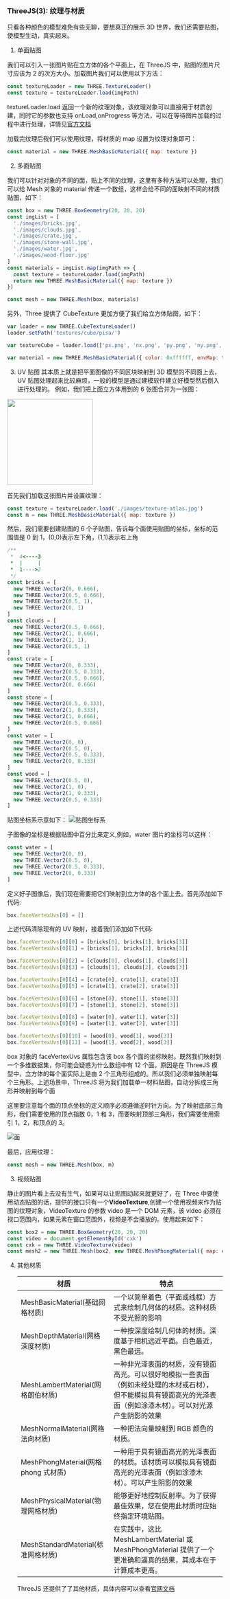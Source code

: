 ### ThreeJS(3): 纹理与材质

只看各种颜色的模型难免有些无聊，要想真正的展示 3D 世界，我们还需要贴图，使模型生动，真实起来。

1. 单面贴图

我们可以引入一张图片贴在立方体的各个平面上，在 ThreeJS 中，贴图的图片尺寸应该为 2 的次方大小。加载图片我们可以使用以下方法：

```js
const textureLoader = new THREE.TextureLoader()
const texture = textureLoader.load(imgPath)
```

textureLoader.load 返回一个新的纹理对象，该纹理对象可以直接用于材质创建，同时它的参数也支持 onLoad,onProgress 等方法，可以在等待图片加载的过程中进行处理，详情见[官方文档](https://threejs.org/docs/index.html#api/zh/loaders/TextureLoader.load)

加载完纹理后我们可以使用纹理，将材质的 map 设置为纹理对象即可：

```js
const material = new THREE.MeshBasicMaterial({ map: texture })
```

2. 多面贴图

我们可以针对对象的不同的面，贴上不同的纹理，这里有多种方法可以处理，我们可以给 Mesh 对象的 material 传递一个数组，这样会给不同的面映射不同的材质贴图，如下：

```js
const box = new THREE.BoxGeometry(20, 20, 20)
const imgList = [
  './images/bricks.jpg',
  './images/clouds.jpg',
  './images/crate.jpg',
  './images/stone-wall.jpg',
  './images/water.jpg',
  './images/wood-floor.jpg'
]
const materials = imgList.map(imgPath => {
  const texture = textureLoader.load(imgPath)
  return new THREE.MeshBasicMaterial({ map: texture })
})

const mesh = new THREE.Mesh(box, materials)
```

另外，Three 提供了 CubeTexture 更加方便了我们给立方体贴图，如下：

```js
var loader = new THREE.CubeTextureLoader()
loader.setPath('textures/cube/pisa/')

var textureCube = loader.load(['px.png', 'nx.png', 'py.png', 'ny.png', 'pz.png', 'nz.png'])

var material = new THREE.MeshBasicMaterial({ color: 0xffffff, envMap: textureCube })
```

3. UV 贴图
   其本质上就是把平面图像的不同区块映射到 3D 模型的不同面上去，UV 贴图处理起来比较麻烦，一般的模型是通过建模软件建立好模型然后倒入进行处理的。
   例如，我们把上面立方体用到的 6 张图合并为一张图：

<img src='./images/texture-atlas.jpg' style="width:200px">

首先我们加载这张图片并设置纹理：

```js
const texture = textureLoader.load('./images/texture-atlas.jpg')
const m = new THREE.MeshBasicMaterial({ map: texture })
```

然后，我们需要创建贴图的 6 个子贴图，告诉每个面使用贴图的坐标，坐标的范围值是 0 到 1，(0,0)表示左下角，(1,1)表示右上角

```js
/**
 *  4<----3
 *  |     |
 *  1---->2
 */
const bricks = [
  new THREE.Vector2(0, 0.666),
  new THREE.Vector2(0.5, 0.666),
  new THREE.Vector2(0.5, 1),
  new THREE.Vector2(0, 1)
]
const clouds = [
  new THREE.Vector2(0.5, 0.666),
  new THREE.Vector2(1, 0.666),
  new THREE.Vector2(1, 1),
  new THREE.Vector2(0.5, 1)
]
const crate = [
  new THREE.Vector2(0, 0.333),
  new THREE.Vector2(0.5, 0.333),
  new THREE.Vector2(0.5, 0.666),
  new THREE.Vector2(0, 0.666)
]
const stone = [
  new THREE.Vector2(0.5, 0.333),
  new THREE.Vector2(1, 0.333),
  new THREE.Vector2(1, 0.666),
  new THREE.Vector2(0.5, 0.666)
]
const water = [
  new THREE.Vector2(0, 0),
  new THREE.Vector2(0.5, 0),
  new THREE.Vector2(0.5, 0.333),
  new THREE.Vector2(0, 0.333)
]
const wood = [
  new THREE.Vector2(0.5, 0),
  new THREE.Vector2(1, 0),
  new THREE.Vector2(1, 0.333),
  new THREE.Vector2(0.5, 0.333)
]
```

贴图坐标系示意如下：
![贴图坐标系](./images/uv.png)

子图像的坐标是根据贴图中百分比来定义,例如，water 图片的坐标可以这样：

```js
const water = [
  new THREE.Vector2(0, 0),
  new THREE.Vector2(0.5, 0),
  new THREE.Vector2(0.5, 0.333),
  new THREE.Vector2(0, 0.333)
]
```

定义好子图像后，我们现在需要把它们映射到立方体的各个面上去。首先添加如下代码:

```js
box.faceVertexUvs[0] = []
```

上述代码清除现有的 UV 映射，接着我们添加如下代码:

```js
box.faceVertexUvs[0][0] = [bricks[0], bricks[1], bricks[3]]
box.faceVertexUvs[0][1] = [bricks[1], bricks[2], bricks[3]]

box.faceVertexUvs[0][2] = [clouds[0], clouds[1], clouds[3]]
box.faceVertexUvs[0][3] = [clouds[1], clouds[2], clouds[3]]

box.faceVertexUvs[0][4] = [crate[0], crate[1], crate[3]]
box.faceVertexUvs[0][5] = [crate[1], crate[2], crate[3]]

box.faceVertexUvs[0][6] = [stone[0], stone[1], stone[3]]
box.faceVertexUvs[0][7] = [stone[1], stone[2], stone[3]]

box.faceVertexUvs[0][8] = [water[0], water[1], water[3]]
box.faceVertexUvs[0][9] = [water[1], water[2], water[3]]

box.faceVertexUvs[0][10] = [wood[0], wood[1], wood[3]]
box.faceVertexUvs[0][11] = [wood[1], wood[2], wood[3]]
```

box 对象的 faceVertexUvs 属性包含该 box 各个面的坐标映射。既然我们映射到一个多维数据集，你可能会疑惑为什么数组中有 12 个面。原因是在 ThreeJS 模型中，立方体的每个面实际上是由 2 个三角形组成的。所以我们必须单独映射每个三角形。上述场景中，ThreeJS 将为我们加载单一材料贴图，自动分拆成三角形并映射到每个面

这里要注意每个面的顶点坐标的定义顺序必须遵循逆时针方向。为了映射底部三角形，我们需要使用的顶点指数 0，1 和 3，而要映射顶部三角形，我们需要使用索引 1，2，和顶点的 3。

![面](./images/cube.png)

最后，应用纹理：

```js
const mesh = new THREE.Mesh(box, m)
```

3. 视频贴图

静止的图片看上去没有生气，如果可以让贴图动起来就更好了，在 Three 中要使用动态贴图的话，提供的接口只有一个**VideoTexture**,创建一个使用视频来作为贴图的纹理对象，VideoTexture 的参数 video 是一个 DOM 元素，该 video 必须在视口范围内，如果元素在窗口范围外，视频是不会播放的。使用起来如下：

```js
const box2 = new THREE.BoxGeometry(20, 20, 20)
const video = document.getElementById('cxk')
const cxk = new THREE.VideoTexture(video)
const mesh2 = new THREE.Mesh(box2, new THREE.MeshPhongMaterial({ map: cxk }))
```

4. 其他材质

   | 材质                                 | 特点                                                                                                                                                               |
   | ------------------------------------ | ------------------------------------------------------------------------------------------------------------------------------------------------------------------ |
   | MeshBasicMaterial(基础网格材质)      | 一个以简单着色（平面或线框）方式来绘制几何体的材质。这种材质不受光照的影响                                                                                         |
   | MeshDepthMaterial(网格深度材质)      | 一种按深度绘制几何体的材质。深度基于相机远近平面。白色最近，黑色最远。                                                                                             |
   | MeshLambertMaterial(网格朗伯材质)    | 一种非光泽表面的材质，没有镜面高光。可以很好地模拟一些表面（例如未经处理的木材或石材），但不能模拟具有镜面高光的光泽表面（例如涂漆木材）。可以对光源产生阴影的效果 |
   | MeshNormalMaterial(网格法向材质)     | 一种把法向量映射到 RGB 颜色的材质。                                                                                                                                |
   | MeshPhongMaterial(网格 phong 式材质) | 一种用于具有镜面高光的光泽表面的材质。该材质可以模拟具有镜面高光的光泽表面（例如涂漆木材）。可以产生阴影的效果                                                     |
   | MeshPhysicalMaterial(物理网格材质)   | 能够更好地控制反射率。为了获得最佳效果，您在使用此材质时应始终指定环境贴图。                                                                                       |
   | MeshStandardMaterial(标准网格材质)   | 在实践中，这比 MeshLambertMaterial 或 MeshPhongMaterial 提供了一个更准确和逼真的结果，其成本在于计算成本更高。                                                     |

   ThreeJS 还提供了了其他材质，具体内容可以查看[官网文档](https://threejs.org/docs/index.html#api/zh/materials/Material)
